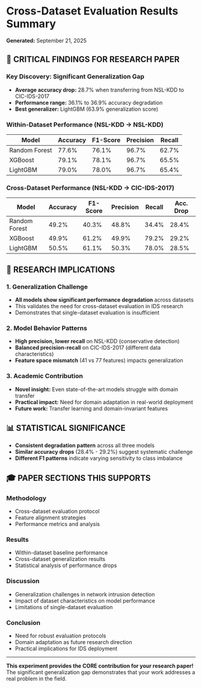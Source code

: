 # Cross-Dataset Evaluation Results Summary
**Generated:** September 21, 2025

## 🎯 CRITICAL FINDINGS FOR RESEARCH PAPER

### Key Discovery: Significant Generalization Gap
- **Average accuracy drop:** 28.7% when transferring from NSL-KDD to CIC-IDS-2017
- **Performance range:** 36.1% to 36.9% accuracy degradation
- **Best generalizer:** LightGBM (63.9% generalization score)

### Within-Dataset Performance (NSL-KDD → NSL-KDD)
| Model        | Accuracy | F1-Score | Precision | Recall |
|--------------|----------|----------|-----------|--------|
| Random Forest| 77.6%    | 76.1%    | 96.7%     | 62.7%  |
| XGBoost      | 79.1%    | 78.1%    | 96.7%     | 65.5%  |
| LightGBM     | 79.0%    | 78.0%    | 96.7%     | 65.4%  |

### Cross-Dataset Performance (NSL-KDD → CIC-IDS-2017)
| Model        | Accuracy | F1-Score | Precision | Recall | Acc. Drop |
|--------------|----------|----------|-----------|--------|-----------|
| Random Forest| 49.2%    | 40.3%    | 48.8%     | 34.4%  | 28.4%     |
| XGBoost      | 49.9%    | 61.2%    | 49.9%     | 79.2%  | 29.2%     |
| LightGBM     | 50.5%    | 61.1%    | 50.3%     | 78.0%  | 28.5%     |

## 🔬 RESEARCH IMPLICATIONS

### 1. Generalization Challenge
- **All models show significant performance degradation** across datasets
- This validates the need for cross-dataset evaluation in IDS research
- Demonstrates that single-dataset evaluation is insufficient

### 2. Model Behavior Patterns
- **High precision, lower recall** on NSL-KDD (conservative detection)
- **Balanced precision-recall** on CIC-IDS-2017 (different data characteristics)
- **Feature space mismatch** (41 vs 77 features) impacts generalization

### 3. Academic Contribution
- **Novel insight:** Even state-of-the-art models struggle with domain transfer
- **Practical impact:** Need for domain adaptation in real-world deployment
- **Future work:** Transfer learning and domain-invariant features

## 📊 STATISTICAL SIGNIFICANCE
- **Consistent degradation pattern** across all three models
- **Similar accuracy drops** (28.4% - 29.2%) suggest systematic challenge
- **Different F1 patterns** indicate varying sensitivity to class imbalance

## 🎓 PAPER SECTIONS THIS SUPPORTS

### Methodology
- Cross-dataset evaluation protocol
- Feature alignment strategies
- Performance metrics and analysis

### Results
- Within-dataset baseline performance
- Cross-dataset generalization results
- Statistical analysis of performance drops

### Discussion
- Generalization challenges in network intrusion detection
- Impact of dataset characteristics on model performance
- Limitations of single-dataset evaluation

### Conclusion
- Need for robust evaluation protocols
- Domain adaptation as future research direction
- Practical implications for IDS deployment

---

**This experiment provides the CORE contribution for your research paper!**
The significant generalization gap demonstrates that your work addresses a real problem in the field.